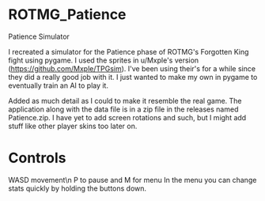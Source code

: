 # ROTMG_Patience
Patience Simulator

I recreated a simulator for the Patience phase of ROTMG's Forgotten King fight using pygame. I used the sprites in u/Mxple's version (https://github.com/Mxple/TPGsim). I've been using their's for a
while since they did a really good job with it. I just wanted to make my own in pygame to eventually train an AI to play it.

Added as much detail as I could to make it resemble the real game. The application along with the data file is in a zip file in the releases named Patience.zip. I have yet to add screen rotations and such, but I might add stuff like other player skins too later on.

# Controls

WASD movement\n
P to pause and M for menu
In the menu you can change stats quickly by holding the buttons down.

